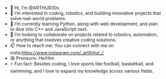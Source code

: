 - 👋 Hi, I’m @ARTHUR30s
- 👀 I’m interested in coding, robotics, and building innovative projects that solve real-world problems.
- 🌱 I’m currently learning Python, along with web development, and plan to dive into C++ and JavaScript next.
- 💞️ I’m looking to collaborate on projects related to robotics, automation, or anything that involves creative coding solutions.
- 📫 How to reach me: You can connect with me on insta:https://www.instagram.com/_artthhur_/,
- 😄 Pronouns: He/Him
- ⚡ Fun fact: Besides coding, I love sports like football, basketball, and swimming, and I love to expand my knowledge across various fields.



<!---
ARTHUR30s/ARTHUR30s is a ✨ special ✨ repository because its `README.md` (this file) appears on your GitHub profile.
You can click the Preview link to take a look at your changes.
--->
